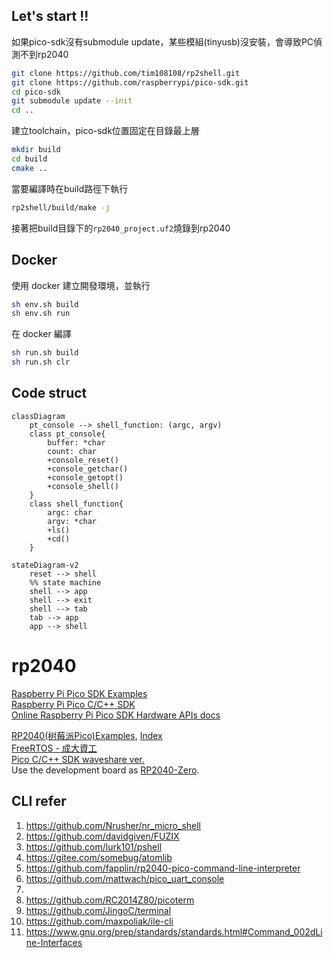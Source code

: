 ## Let's start !!  
如果pico-sdk沒有submodule update，某些模組(tinyusb)沒安裝，會導致PC偵測不到rp2040  
```bash
git clone https://github.com/tim108108/rp2shell.git
git clone https://github.com/raspberrypi/pico-sdk.git
cd pico-sdk
git submodule update --init
cd ..
```
建立toolchain，pico-sdk位置固定在目錄最上層  
```bash
mkdir build
cd build
cmake ..
```
當要編譯時在build路徑下執行
```bash
rp2shell/build/make -j
```
接著把build目錄下的`rp2040_project.uf2`燒錄到rp2040

## Docker
使用 docker 建立開發環境，並執行
```bash
sh env.sh build
sh env.sh run
```
在 docker 編譯
```bash
sh run.sh build
sh run.sh clr
```

## Code struct
```mermaid
classDiagram
    pt_console --> shell_function: (argc, argv)
    class pt_console{
        buffer: *char
        count: char
        +console_reset()
        +console_getchar()
        +console_getopt()
        +console_shell()
    }
    class shell_function{
        argc: char
        argv: *char
        +ls()
        +cd()
    }
```
```mermaid
stateDiagram-v2
    reset --> shell
    %% state machine
    shell --> app
    shell --> exit
    shell --> tab
    tab --> app
    app --> shell
```
# rp2040
[Raspberry Pi Pico SDK Examples](https://github.com/raspberrypi/pico-examples)  
[Raspberry Pi Pico C/C++ SDK](https://datasheets.raspberrypi.com/pico/raspberry-pi-pico-c-sdk.pdf)  
[Online Raspberry Pi Pico SDK Hardware APIs docs](https://www.raspberrypi.com/documentation/pico-sdk/hardware.html)  
  
[RP2040(树莓派Pico)Examples](https://www.taterli.com/7504/), [Index](https://ece4760.github.io/)  
[FreeRTOS - 成大資工](https://wiki.csie.ncku.edu.tw/embedded/freertos)  
[Pico C/C++ SDK waveshare ver.](https://www.waveshare.net/w/upload/5/5f/Pico_c_sdk.pdf)  
Use the development board as [RP2040-Zero](https://www.waveshare.net/wiki/RP2040-Zero).  
## CLI refer
1. https://github.com/Nrusher/nr_micro_shell
2. https://github.com/davidgiven/FUZIX
3. https://github.com/lurk101/pshell
4. https://gitee.com/somebug/atomlib
5. https://github.com/fapplin/rp2040-pico-command-line-interpreter
6. https://github.com/mattwach/pico_uart_console
7. 
8. https://github.com/RC2014Z80/picoterm 
9. https://github.com/JingoC/terminal
10. https://github.com/maxpoliak/ile-cli
11. https://www.gnu.org/prep/standards/standards.html#Command_002dLine-Interfaces